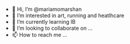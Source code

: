 - 👋 Hi, I’m @mariamomarshan
- 👀 I’m interested in art, running and heatlhcare  
- 🌱 I’m currently learning IB
- 💞️ I’m looking to collaborate on ...
- 📫 How to reach me ...

<!---
mariamomarshan/mariamomarshan is a ✨ special ✨ repository because its `README.md` (this file) appears on your GitHub profile.
You can click the Preview link to take a look at your changes.
--->
